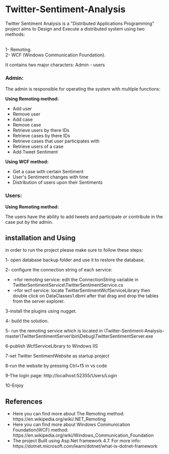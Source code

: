 # Twitter-Sentiment-Analysis
<p>
            Twitter Sentiment Analysis is a "Distributed Applications Programming" project aims to Design and Execute a distributed system using two methods:
        </p>
        <p>
            <br />
            1- Remoting.
            <br />
            2- WCF (Windows Communication Foundation).
        </p>
        <p>It contains two major characters: Admin - users</p>
        <h3>Admin:</h3> 
        <p>The admin is responsible for operating the system with multiple functions:</p>
        <b>Using Remoting method:</b>
        <ul>
            <li>Add user</li>
            <li>Remove user</li>
            <li>Add case</li>
            <li>Remove case</li>
            <li>Retrieve users by there IDs</li>
            <li>Retrieve cases by there IDs</li>
            <li>Retrieve cases that user participates with</li>
            <li>Retrieve users of a case</li>
            <li>Add Tweet Sentiment</li>
        </ul>
        <b>Using WCF method:</b>
        <ul>
            <li>Get a case with certain Sentiment</li>
            <li>User's Sentiment changes with time</li>
            <li>Distribution of users upon their Sentiments</li>
         </ul>
<h3>Users:</h3>
<b>Using Remoting method:</b>
<p>The users have the ability to add tweets and participate or contribute in the case put by the admin.</p>

<h2>installation and Using</h2>
<p>in order to run the project please make sure to follow these steps:</p>
<p>1- open database backup folder and use it to restore the database.</p>
<p>2- configure the connection string of each service:</p>
  <ul>
  <li>->for remoting service: edit the ConnectionString variable in TwitterSentimentService\TwitterSentimentService.cs</li>
  <li>->for wcf service: locate TwitterSentimentWcfServiceLibrary then double click on DataClasses1.dbml after that drag and drop the tables from the server explorer.</li>
</ul>
<p>3-install the plugins using nugget.</p> 
<p>4- build the solution.</p>
<p>5- run the remoting service which is located in \Twitter-Sentiment-Analysis-master\TwitterSentimentServer\bin\Debug\TwitterSentimentServer.exe</p>

<p>6-publish WcfServiceLibrary to Windows IIS</p>
<p>7-set Twitter SentimentWebsite as startup project</p>
<p>8-run the website by pressing Ctrl+f5 in vs code</p>
<p>9-The login page: http://localhost:52355/Users/Login</p>
<p>10-Enjoy</p>

<h2>References</h2>
<ul>
<li>Here you can find more about The Remoting method: https://en.wikipedia.org/wiki/.NET_Remoting </li>
<li>Here you can find more about Windows Communication Foundation(WCF) method: https://en.wikipedia.org/wiki/Windows_Communication_Foundation </li>
<li>The project Built using Asp.Net framework 4.7. For more info: https://dotnet.microsoft.com/learn/dotnet/what-is-dotnet-framework</li>
</ul>
